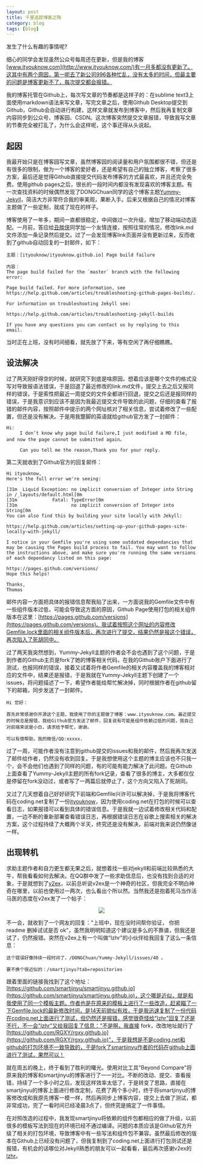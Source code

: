 ```yaml
---
layout: post
title: 千里追踪博客之殇
category: blog
tags: [blog]
---
```


发生了什么有趣的事情呢?

细心的同学会发现虽然公众号每周还在更新，但是我的博客[www.ityouknow.com](http://www.ityouknow.com/)有一月多都没有更新了。这其中有两个原因，第一呢去了新公司996各种忙乱，没有太多的时间，但最主要的问题是博客更新不了，每次提交都会报错。

我的博客托管在Github上，每次写文章的节奏都是这样子的：在sublime text3上面使用markdown语法来写文章，写完文章之后，使用Github Desktop提交到Github，Github会自动进行构建，这样文章就发布到博客中，然后我再复制文章内容同步到公众号、博客园、CSDN。这次博客突然提交文章报错，导致我写文章的节奏完全被打乱了，为什么会这样呢，这个事还得从头说起。


## 起因

我最开始只是在博客园写文章，虽然博客园的阅读量和用户氛围都很不错，但还是有很多的限制，做为一个博客的爱好者，还是希望有自己的独立博客，考察了很多方案，最后还是觉得Github直接提交代码发布博客的方式最喜欢，并且还完全免费。使用github pages之后，很长的一段时间内都没有发现喜欢的博客主题。有一次查找资料的时候偶然发现了DONGChuan同学的这个博客主题[Yummy-Jekyll](https://github.com/DONGChuan/Yummy-Jekyll)，简洁大方非常符合我的审美观，果断入手。后来又根据自己的情况对博客主题做了一些定制，就成了现在的样子。

博客使用了一年多，期间一直都很稳定，中间做过一次升级，增加了移动端动态适配。一月前，答应给[丑胖侠](http://blog.csdn.net/wo541075754)同学加一个友情连接，按照往常的情况，修改link.md文件添加一条记录然后提交。过了一会发现博客link页面并没有更新过来，反而收到了github自动回复的一封邮件，如下：

``` text
主题：[ityouknow/ityouknow.github.io] Page build failure

内容：
The page build failed for the `master` branch with the following error: 

Page build failed. For more information, see https://help.github.com/articles/troubleshooting-github-pages-builds/.

For information on troubleshooting Jekyll see:

https://help.github.com/articles/troubleshooting-jekyll-builds 

If you have any questions you can contact us by replying to this email.
```

当时正在上班，没有时间细看，就先放了下来，等有空闲了再仔细瞧瞧。

## 设法解决

过了两天刚好得空的时候，就研究下到底是啥原因，想着应该是哪个文件的格式没写对导致报语法错误，于是回退了最近修改的link.md文件，提交上去之后又报同样的错误，于是索性把最近一周提交的文件全都进行回退，提交之后还是报同样的错误，于是我意识到应该不是因为我最近提交文件导致的此问题，仔细的查看了报错的邮件内容，按照邮件中提示的两个网址核对了相关信息，尝试着修改了一些配置，但还是没有解决。于是用我蹩脚的英语就给github官方发了一封邮件：

``` text
Hi:
     I don’t know why page build failure,I just modified a MD file, and now the page cannot be submitted again。

     Can you tell me the reason,Thank you for your reply.
```

第二天就收到了Github官方的回复邮件：

``` text
Hi ityouknow,
Here's the full error we're seeing:

[31m  Liquid Exception: no implicit conversion of Integer into String in /_layouts/default.html[0m
[31m             Fatal: TypeError[0m
[31m                    no implicit conversion of Integer into String[0m
You can also find this by building your site locally with Jekyll:

https://help.github.com/articles/setting-up-your-github-pages-site-locally-with-jekyll/

I notice in your Gemfile you're using some outdated dependancies that may be causing the Pages build process to fail. You may want to follow the instructions above, and make sure you're running the same versions of each dependancy listed on this page:

https://pages.github.com/versions/
Hope this helps!

Thanks,
Thomas
```

邮件内容一方面把具体的报错信息帮我贴了出来，一方面说我的Gemfile文件中有一些组件版本过低，可能会导致这方面的原因，Github Page使用打包的相关组件版本在这里：[https://pages.github.com/versions](https://pages.github.com/versions)。我试着按照这个网址的内容修改Gemfile.lock里面的相关组件版本后，再次进行了提交，结果仍然是报这个错误，再次陷入了死胡同中。

过了两天我突然想到，Yummy-Jekyll主题的作者会不会也遇到了这个问题，于是到作者的Github主页是fork了她的博客相关代码，在我的Github账户下面进行了测试，也报同样的错误，接着又试着将作者Gemfile的相关内容覆盖我的博客相对应的文件中，结果还是报错，于是我就在Yummy-Jekyll主题下创建了一个issues，将问题描述了一下，希望作者能给帮忙解决掉，同时根据作者在github留下的邮箱，同步发送了一封邮件。

``` text
Hi 您好：

首先非常感谢你开源这个主题，我使用了你的主题做了博客：www.ityouknow.com。最近提交的时候总是报错，我给Github官方发送了邮件，回复说有可能是组件依赖过低的问题，我自己对前端来说是小白，请求给予帮忙，谢谢。

可以有偿帮助，我的微信/QQ:xxxxx.
```

过了一周，可能作者没有注意到github提交的issues和我的邮件，然后我再次发送了邮件给作者，仍然没有收到回复。于是我想使用这个主题的博主应该也不只我一个，会不会他们也遇到了同样的问题，有的可能有能力解决了此问题。在Github上面查看了Yummy-Jekyll主题的所有fork记录，查看了很多的博主，大多都仅仅是停留在fork没动过，或者写了一两篇后就停止了，这个方向又陷入了死胡同。

又过了几天想着自己好好研究下前端和Gemfile兴许可以解决掉，于是我将博客代码在coding.net复制了一份[ityouknow](https://coding.net/u/ityouknow/p/ityouknow/git)，因为使用coding.net在打包的时候可以查看日志，如果报错可以看到具体的错误信息。于是我就一边试着修改相关代码和配置，一边不断的重新部署查看错误日志，再根据错误日志在谷歌上搜索相关的解决方案，这个过程持续了大概两个半天，终究还是没有解决，前端对我来说仍然像谜一样。

## 出现转机

求助主题作者和自力更生都无果之后，就想着找一些对jekyll和前端比较熟悉的大牛，帮我看看如何去解决。在QQ群中发了一些求助信息后，也没有找到合适的对象，于是就想到了[v2ex](https://www.v2ex.com/)，以前总听说v2ex是一个神奇的社区，但我完全不明白神奇在哪里，以前也使用过一两次，也么看出个所以然。当然我还是抱着死马当作活马医的态度在v2ex发了一个帖子：

<div align="center">
  <img src="http://www.ityouknow.com/assets/images/2017/v2ex.png">
</div>

不一会，就收到了一个网友的回复："上班中，现在没时间帮你验证， 你把 readme 删掉试试是否 ok"，虽然我明明知道这个建议是多么的不靠谱，但我还是试了，仍然报错。突然在v2ex上有一个叫做"lzhr"的小伙伴给我回复了这么一条信息：

``` text
这个错误好像持续一段时间了，/DONGChuan/Yummy-Jekyll/issues/40 。 

要不换个很近似的：/smartjinyu?tab=repositories
```

跟着里面的链接我找到了这个地址：[https://github.com/smartjinyu/smartjinyu.github.io](https://github.com/smartjinyu/smartjinyu.github.io)，这个哪是近似，就是和我使用了同一个模板主题。作者也是在原来的模板上进行了一些改造，赶紧瞄了一下Gemfile.lock的最新修改时间，是14天前貌似有戏，于是我迅速复制了一份代码在coding.net上面进行了测试，但仍然还是报错，感觉很奇怪给"lzhr"回复了还是不行，不一会"lzhr"又给我回复了信息："不是啊，我直接 fork，改改地址就行了 [https://github.com/RGXY/rgxy.github.io](https://github.com/RGXY/rgxy.github.io)"，于是我想是不是coding.net和github的打包环境不一致导致的，于是fork了smartjinyu作者的代码在github上面进行了测试，果然可以！

就在周五的晚上，终于看到了胜利的曙光。使用对比工具"Beyond Compare"将原来我的博客和smartjinyu的博客进行了一一对比。不断的改动、提交、查看报错，持续了一个多小时之后，发现这样效率太低了，于是转变了思路，直接在smartjinyu的博客上面进行修改定制，花费了两个多小时，终于将smartjinyu的博客修改成和我原先博客一模一样，然后再同步上博客内容，提交上去做了测试，都非常成功，完了一看时间已经凌晨3点了，但终究是搞定了一件事情。

在对照改造的过程中，我发现smartjinyu将依赖的组件包都相应的做了升级，以前很多的模板写法到现在的环境已经不通过编译。问题的本质应该是Github官方升级了相关的打包环境，导致博客中有一些写法和组件包不兼容。虽然最后修改的版本在Github上已经没有问题了，但我复制到了coding.net上面进行打包测试还是报错，有机会的话哪位对Jekyll熟悉的朋友可以一起看看，最后再次感谢v2ex的[lzhr](https://www.v2ex.com/member/lzhr)。

